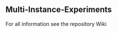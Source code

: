 Multi-Instance-Experiments
-----------------------------

For all information see the repository Wiki
